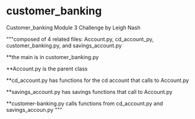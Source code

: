 # customer_banking
Customer_banking Module 3 Challenge by Leigh Nash

"""composed of 4 related files: Account.py, cd_account_py, customer_banking.py, and savings_account.py

**the main is in customer_banking.py

**Account.py is the parent class

**cd_account.py has functions for the cd account that calls to Account.py

**savings_account.py has savings functions that call to Account.py

**customer-banking.py calls functions from cd_account.py and savings_accoun.py
"""
